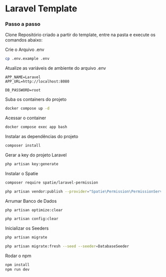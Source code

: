 
# Laravel Template

### Passo a passo
Clone Repositório criado a partir do template, entre na pasta e execute os comandos abaixo:

Crie o Arquivo .env
```sh
cp .env.example .env
```


Atualize as variáveis de ambiente do arquivo .env
```dosini
APP_NAME=Laravel
APP_URL=http://localhost:8080

DB_PASSWORD=root
```

Suba os containers do projeto
```sh
docker compose up -d
```

Acessar o container
```sh
docker compose exec app bash
```

Instalar as dependências do projeto
```sh
composer install
```

Gerar a key do projeto Laravel
```sh
php artisan key:generate
```

Instalar o Spatie
```sh
composer require spatie/laravel-permission

php artisan vendor:publish --provider="Spatie\Permission\PermissionServiceProvider"
```

Arrumar Banco de Dados
```sh
php artisan optimize:clear

php artisan config:clear
```

Inicializar os Seeders
```sh
php artisan migrate

php artisan migrate:fresh --seed --seeder=DatabaseSeeder
```

Rodar o npm
```sh
npm install
npm run dev
```